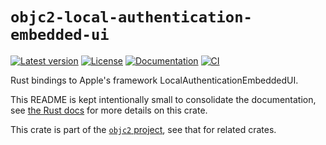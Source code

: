 # `objc2-local-authentication-embedded-ui`

[![Latest version](https://badgen.net/crates/v/objc2-local-authentication-embedded-ui)](https://crates.io/crates/objc2-local-authentication-embedded-ui)
[![License](https://badgen.net/badge/license/Zlib%20OR%20Apache-2.0%20OR%20MIT/blue)](../../LICENSE.md)
[![Documentation](https://docs.rs/objc2-local-authentication-embedded-ui/badge.svg)](https://docs.rs/objc2-local-authentication-embedded-ui/)
[![CI](https://github.com/madsmtm/objc2/actions/workflows/ci.yml/badge.svg)](https://github.com/madsmtm/objc2/actions/workflows/ci.yml)

Rust bindings to Apple's framework LocalAuthenticationEmbeddedUI.

This README is kept intentionally small to consolidate the documentation, see
[the Rust docs](https://docs.rs/objc2-local-authentication-embedded-ui/) for more details on this crate.

This crate is part of the [`objc2` project](https://github.com/madsmtm/objc2),
see that for related crates.
